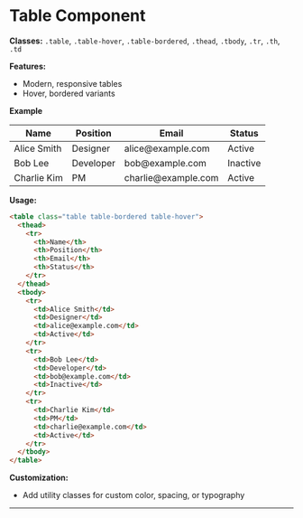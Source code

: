 # Table Component

**Classes:** `.table`, `.table-hover`, `.table-bordered`, `.thead`, `.tbody`, `.tr`, `.th`, `.td`

**Features:**
- Modern, responsive tables
- Hover, bordered variants

**Example**

<div class="demo-container">
  <table class="table table-bordered table-hover">
    <thead>
      <tr>
        <th>Name</th>
        <th>Position</th>
        <th>Email</th>
        <th>Status</th>
      </tr>
    </thead>
    <tbody>
      <tr>
        <td>Alice Smith</td>
        <td>Designer</td>
        <td>alice@example.com</td>
        <td>Active</td>
      </tr>
      <tr>
        <td>Bob Lee</td>
        <td>Developer</td>
        <td>bob@example.com</td>
        <td>Inactive</td>
      </tr>
      <tr>
        <td>Charlie Kim</td>
        <td>PM</td>
        <td>charlie@example.com</td>
        <td>Active</td>
      </tr>
    </tbody>
  </table>
</div>

**Usage:**
```html
<table class="table table-bordered table-hover">
  <thead>
    <tr>
      <th>Name</th>
      <th>Position</th>
      <th>Email</th>
      <th>Status</th>
    </tr>
  </thead>
  <tbody>
    <tr>
      <td>Alice Smith</td>
      <td>Designer</td>
      <td>alice@example.com</td>
      <td>Active</td>
    </tr>
    <tr>
      <td>Bob Lee</td>
      <td>Developer</td>
      <td>bob@example.com</td>
      <td>Inactive</td>
    </tr>
    <tr>
      <td>Charlie Kim</td>
      <td>PM</td>
      <td>charlie@example.com</td>
      <td>Active</td>
    </tr>
  </tbody>
</table>
```

**Customization:**
- Add utility classes for custom color, spacing, or typography

---
